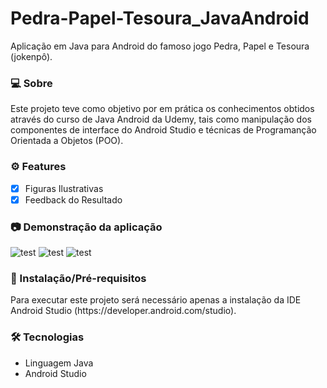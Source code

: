 # Pedra-Papel-Tesoura_JavaAndroid
Aplicação em Java para Android do famoso jogo Pedra, Papel e Tesoura (jokenpô). 

### 💻 Sobre
<p> Este projeto teve como objetivo por em prática os conhecimentos obtidos através do curso de Java Android da Udemy, tais como manipulação dos componentes de interface do Android Studio e técnicas de Programanção Orientada a Objetos (POO).</p>

### ⚙️ Features
- [x] Figuras Ilustrativas
- [x] Feedback do Resultado

### 📷 Demonstração da aplicação
<img alt="test" src="/readme_images/menu.JPG"/>
<img alt="test" src="/readme_images/Cliente.JPG"/>
<img alt="test" src="/readme_images/Catalogo.JPG"/>

### 🚀 Instalação/Pré-requisitos
<p>Para executar este projeto será necessário apenas a instalação da IDE Android Studio (https://developer.android.com/studio).</p>

### 🛠 Tecnologias
<UL>
  <LI>Linguagem Java</LI>
  <LI>Android Studio</LI>
</UL>
